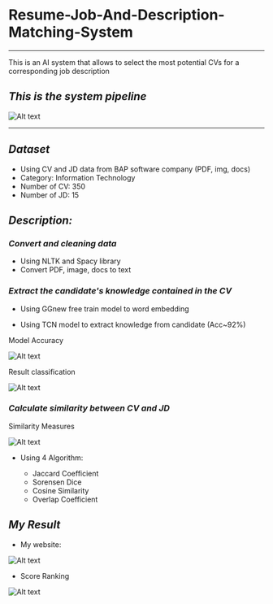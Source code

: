 # Resume-Job-And-Description-Matching-System

------------------------------------------

This is an AI system that allows to select the most potential CVs for a corresponding job description

## *This is the system pipeline*

![Alt text](https://github.com/ikkear99/Resume-Job-And-Description-Matching-System/blob/Master/web_app/Images/pipeline.png "a title")

---------------------------

## *Dataset*

- Using CV and JD data from BAP software company (PDF, img, docs)
- Category: Information Technology
- Number of CV: 350
- Number of JD: 15

## *Description:*

### *Convert and cleaning data*

- Using NLTK and Spacy library
- Convert PDF, image, docs to text

### *Extract the candidate's knowledge contained in the CV*

- Using GGnew free train model to word embedding 

- Using TCN model to extract knowledge from candidate (Acc~92%)

Model Accuracy

![Alt text](https://github.com/ikkear99/Resume-Job-And-Description-Matching-System/blob/Master/web_app/Images/result1.png "Model Accuracy")

Result classification 

![Alt text](https://github.com/ikkear99/Resume-Job-And-Description-Matching-System/blob/Master/web_app/Images/result2.png "Model classification result")

### *Calculate similarity between CV and JD*

Similarity Measures

![Alt text](https://github.com/ikkear99/Resume-Job-And-Description-Matching-System/blob/Master/web_app/Images/Similarity_Measures.png "Similarity Measures")


- Using 4 Algorithm: 

  - Jaccard Coefficient 
  - Sorensen Dice 
  - Cosine Similarity
  - Overlap Coefficient

## *My Result*

- My website:

![Alt text](https://github.com/ikkear99/Resume-Job-And-Description-Matching-System/blob/Master/web_app/Images/view_page_2.png "My website")

- Score Ranking

![Alt text](https://github.com/ikkear99/Resume-Job-And-Description-Matching-System/blob/Master/web_app/Images/view_page.png "Table score ranking")
